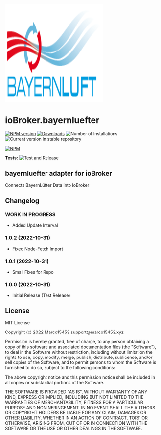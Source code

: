 ![Logo](admin/bayernluefter.png)
# ioBroker.bayernluefter

[![NPM version](https://img.shields.io/npm/v/iobroker.bayernluefter.svg)](https://www.npmjs.com/package/iobroker.bayernluefter)
[![Downloads](https://img.shields.io/npm/dm/iobroker.bayernluefter.svg)](https://www.npmjs.com/package/iobroker.bayernluefter)
![Number of Installations](https://iobroker.live/badges/bayernluefter-installed.svg)
![Current version in stable repository](https://iobroker.live/badges/bayernluefter-stable.svg)

[![NPM](https://nodei.co/npm/iobroker.bayernluefter.png?downloads=true)](https://nodei.co/npm/iobroker.bayernluefter/)

**Tests:** ![Test and Release](https://github.com/Marco15453/ioBroker.bayernluefter/workflows/Test%20and%20Release/badge.svg)

## bayernluefter adapter for ioBroker

Connects BayernLüfter Data into IoBroker

## Changelog
<!--
	Placeholder for the next version (at the beginning of the line):
	### **WORK IN PROGRESS**
-->
### **WORK IN PROGRESS**
* Added Update Interval

### 1.0.2 (2022-10-31)
* Fixed Node-Fetch Import

### 1.0.1 (2022-10-31)
* Small Fixes for Repo

### 1.0.0 (2022-10-31)
* Initial Release (Test Release)

## License
MIT License

Copyright (c) 2022 Marco15453 <support@marco15453.xyz>

Permission is hereby granted, free of charge, to any person obtaining a copy
of this software and associated documentation files (the "Software"), to deal
in the Software without restriction, including without limitation the rights
to use, copy, modify, merge, publish, distribute, sublicense, and/or sell
copies of the Software, and to permit persons to whom the Software is
furnished to do so, subject to the following conditions:

The above copyright notice and this permission notice shall be included in all
copies or substantial portions of the Software.

THE SOFTWARE IS PROVIDED "AS IS", WITHOUT WARRANTY OF ANY KIND, EXPRESS OR
IMPLIED, INCLUDING BUT NOT LIMITED TO THE WARRANTIES OF MERCHANTABILITY,
FITNESS FOR A PARTICULAR PURPOSE AND NONINFRINGEMENT. IN NO EVENT SHALL THE
AUTHORS OR COPYRIGHT HOLDERS BE LIABLE FOR ANY CLAIM, DAMAGES OR OTHER
LIABILITY, WHETHER IN AN ACTION OF CONTRACT, TORT OR OTHERWISE, ARISING FROM,
OUT OF OR IN CONNECTION WITH THE SOFTWARE OR THE USE OR OTHER DEALINGS IN THE
SOFTWARE.